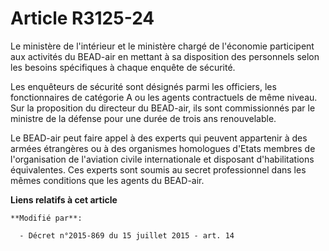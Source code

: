 # Article R3125-24

Le ministère de l'intérieur et le ministère chargé de l'économie participent aux activités du BEAD-air en mettant à sa
disposition des personnels selon les besoins spécifiques à chaque enquête de sécurité.

Les enquêteurs de sécurité sont désignés parmi les officiers, les fonctionnaires de catégorie A ou les agents contractuels de
même niveau. Sur la proposition du directeur du BEAD-air, ils sont commissionnés par le ministre de la défense pour une durée
de trois ans renouvelable.

Le BEAD-air peut faire appel à des experts qui peuvent appartenir à des armées étrangères ou à des organismes homologues
d'Etats membres de l'organisation de l'aviation civile internationale et disposant d'habilitations équivalentes. Ces experts
sont soumis au secret professionnel dans les mêmes conditions que les agents du BEAD-air.

**Liens relatifs à cet article**

	**Modifié par**:

	  - Décret n°2015-869 du 15 juillet 2015 - art. 14
